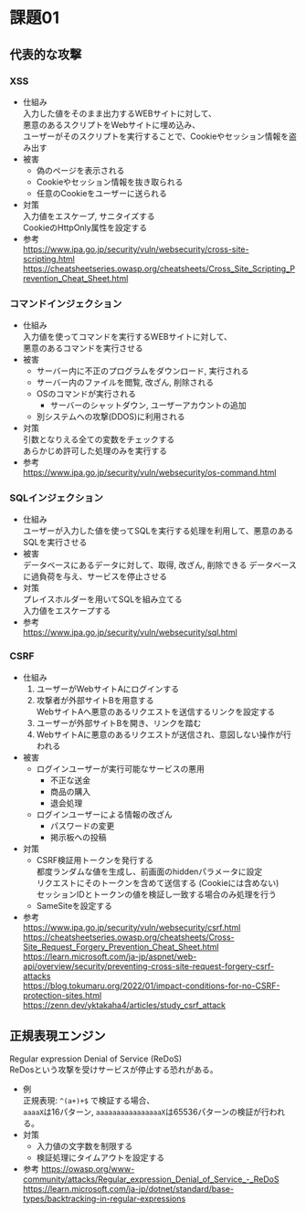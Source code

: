 # 課題01

## 代表的な攻撃

### XSS

- 仕組み  
  入力した値をそのまま出力するWEBサイトに対して、  
  悪意のあるスクリプトをWebサイトに埋め込み、  
  ユーザーがそのスクリプトを実行することで、Cookieやセッション情報を盗み出す  
- 被害  
  - 偽のページを表示される
  - Cookieやセッション情報を抜き取られる  
  - 任意のCookieをユーザーに送られる
- 対策  
  入力値をエスケープ, サニタイズする  
  CookieのHttpOnly属性を設定する
- 参考  
  <https://www.ipa.go.jp/security/vuln/websecurity/cross-site-scripting.html>  
  <https://cheatsheetseries.owasp.org/cheatsheets/Cross_Site_Scripting_Prevention_Cheat_Sheet.html>  

### コマンドインジェクション

- 仕組み  
  入力値を使ってコマンドを実行するWEBサイトに対して、  
  悪意のあるコマンドを実行させる  
- 被害  
  - サーバー内に不正のプログラムをダウンロード, 実行される
  - サーバー内のファイルを閲覧, 改ざん, 削除される
  - OSのコマンドが実行される
    - サーバーのシャットダウン, ユーザーアカウントの追加
  - 別システムへの攻撃(DDOS)に利用される
- 対策  
  引数となりえる全ての変数をチェックする  
  あらかじめ許可した処理のみを実行する
- 参考  
  <https://www.ipa.go.jp/security/vuln/websecurity/os-command.html>

### SQLインジェクション

- 仕組み  
  ユーザーが入力した値を使ってSQLを実行する処理を利用して、悪意のあるSQLを実行させる
- 被害  
  データベースにあるデータに対して、取得, 改ざん, 削除できる
  データベースに過負荷を与え、サービスを停止させる
- 対策  
  プレイスホルダーを用いてSQLを組み立てる  
  入力値をエスケープする  
- 参考  
  <https://www.ipa.go.jp/security/vuln/websecurity/sql.html>

### CSRF

- 仕組み  
  1. ユーザーがWebサイトAにログインする
  1. 攻撃者が外部サイトBを用意する  
    WebサイトAへ悪意のあるリクエストを送信するリンクを設定する
  1. ユーザーが外部サイトBを開き、リンクを踏む
  1. WebサイトAに悪意のあるリクエストが送信され、意図しない操作が行われる  
- 被害  
  - ログインユーザーが実行可能なサービスの悪用
    - 不正な送金
    - 商品の購入
    - 退会処理
  - ログインユーザーによる情報の改ざん  
    - パスワードの変更
    - 掲示板への投稿
- 対策  
  - CSRF検証用トークンを発行する  
    都度ランダムな値を生成し、前画面のhiddenパラメータに設定  
    リクエストにそのトークンを含めて送信する (Cookieには含めない)  
    セッションIDとトークンの値を検証し一致する場合のみ処理を行う
  - SameSiteを設定する
- 参考  
  <https://www.ipa.go.jp/security/vuln/websecurity/csrf.html>  
  <https://cheatsheetseries.owasp.org/cheatsheets/Cross-Site_Request_Forgery_Prevention_Cheat_Sheet.html>  
  <https://learn.microsoft.com/ja-jp/aspnet/web-api/overview/security/preventing-cross-site-request-forgery-csrf-attacks>  
  <https://blog.tokumaru.org/2022/01/impact-conditions-for-no-CSRF-protection-sites.html>  
  <https://zenn.dev/yktakaha4/articles/study_csrf_attack>  

## 正規表現エンジン

Regular expression Denial of Service (ReDoS)  
ReDosという攻撃を受けサービスが停止する恐れがある。  

- 例  
  正規表現: `^(a+)+$` で検証する場合、  
  `aaaaX`は16パターン, `aaaaaaaaaaaaaaaaX`は65536パターンの検証が行われる。  
- 対策  
  - 入力値の文字数を制限する
  - 検証処理にタイムアウトを設定する
- 参考
  <https://owasp.org/www-community/attacks/Regular_expression_Denial_of_Service_-_ReDoS>  
  <https://learn.microsoft.com/ja-jp/dotnet/standard/base-types/backtracking-in-regular-expressions>  

